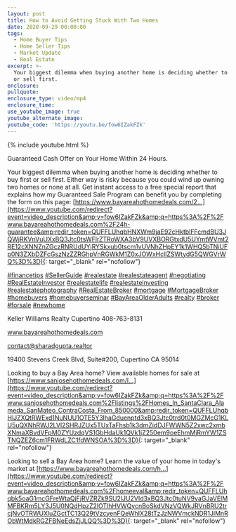 ```yaml
---
layout: post
title: How to Avoid Getting Stuck With Two Homes
date: 2020-09-29 00:00:00
tags:
  - Home Buyer Tips
  - Home Seller Tips
  - Market Update
  - Real Estate
excerpt: >-
  Your biggest dilemma when buying another home is deciding whether to buy first
  or sell first.
enclosure:
pullquote:
enclosure_type: video/mp4
enclosure_time:
use_youtube_image: true
youtube_alternate_image:
youtube_code: 'https://youtu.be/fow6IZakFZk'
---
```


{% include youtube.html %}

Guaranteed Cash Offer on Your Home Within 24 Hours.

Your biggest dilemma when buying another home is deciding whether to buy first or sell first. Either way is risky because you could wind up owning two homes or none at all. Get instant access to a free special report that explains how my Guaranteed Sale Program can benefit you by completing the form on this page: [https://www.bayareahothomedeals.com/2…](https://www.youtube.com/redirect?event=video_description&amp;v=fow6IZakFZk&amp;q=https%3A%2F%2Fwww.bayareahothomedeals.com%2F24h-guarantee&amp;redir_token=QUFFLUhqbHNXWm9jaE92cHktblFFcmdBU3JQWjRKVnVuUXxBQ3Jtc0tsWFlrZTRoWXA3bV9UVXBORGtxdU5UYmtWVmt2RE12cXNNZnZGczRNRUdUYjRYSkxub0tscm1vUVNhZHpEY1k1WHQ5bTNiUFp0N3ZXbDZFcGszNzZZRGhpVnRGWkM1Z0xJOWxHcllZSWtydG5QWGVrWQ%3D%3D){: target="_blank" rel="nofollow"}

[\#financetips](https://www.youtube.com/results?search_query=%23financetips) [\#SellerGuide](https://www.youtube.com/results?search_query=%23SellerGuide) [\#realestate](https://www.youtube.com/results?search_query=%23realestate) [\#realestateagent](https://www.youtube.com/results?search_query=%23realestateagent) [\#negotiating](https://www.youtube.com/results?search_query=%23negotiating) [\#RealEstateInvestor](https://www.youtube.com/results?search_query=%23RealEstateInvestor) [\#realestatelife](https://www.youtube.com/results?search_query=%23realestatelife) [\#realestateinvesting](https://www.youtube.com/results?search_query=%23realestateinvesting) [\#realestatephotography](https://www.youtube.com/results?search_query=%23realestatephotography) [\#RealEstateBroker](https://www.youtube.com/results?search_query=%23RealEstateBroker) [\#mortgage](https://www.youtube.com/results?search_query=%23mortgage) [\#MortgageBroker](https://www.youtube.com/results?search_query=%23MortgageBroker) [\#homebuyers](https://www.youtube.com/results?search_query=%23homebuyers) [\#homebuyerseminar](https://www.youtube.com/results?search_query=%23homebuyerseminar) [\#BayAreaOlderAdults](https://www.youtube.com/results?search_query=%23BayAreaOlderAdults) [\#realty](https://www.youtube.com/results?search_query=%23realty) [\#broker](https://www.youtube.com/results?search_query=%23broker) [\#forsale](https://www.youtube.com/results?search_query=%23forsale) [\#newhome](https://www.youtube.com/results?search_query=%23newhome)

Keller Williams Realty Cupertino 408-763-8131

www.bayareahothomedeals.com

contact@sharadgupta.realtor

19400 Stevens Creek Blvd, Suite\#200, Cupertino CA 95014

Looking to buy a Bay Area home? View available homes for sale at [https://www.sanjosehothomedeals.com/l…](https://www.youtube.com/redirect?event=video_description&amp;v=fow6IZakFZk&amp;q=https%3A%2F%2Fwww.sanjosehothomedeals.com%2Flistings%2FHomes_In_SantaClara_Alameda_SanMateo_ContraCosta_From_850000&amp;redir_token=QUFFLUhqbHlJZXQtRWExd1NuNUU1OTE5Y3lhaGduenptd3xBQ3Jtc0trd0t0MGZMcG1KLU5uQXNhRWJ2LVl2SHRJZUx5TUxTaFhsb1k3dmZidDJFWWN5Z2xwc2xmbXNmaXBvdVFpM0ZYUzdqVS1GbHdaUk1QVk1jZ250em9oeEhmMjRmYW1ZSTNQZEZ6cm1FRWdLZC1fdWNSOA%3D%3D){: target="_blank" rel="nofollow"}

Looking to sell a Bay Area home? Learn the value of your home in today's market at [https://www.bayareahothomedeals.com/h…](https://www.youtube.com/redirect?event=video_description&amp;v=fow6IZakFZk&amp;q=https%3A%2F%2Fwww.bayareahothomedeals.com%2Fhomeeval&amp;redir_token=QUFFLUhqbk5oaG1mcGFreWtaQjFjRVZRZk9SU2lJU2VId3xBQ3Jtc0tuNV9yaGJaVElMMFBKRm5LY3J5U0NQdHpzZ2lOTlhHVWQycnBoSkdVNzVQWkJRVnBRU2trcjNvOTRWUXluZGctTC13Q29tVzcyenFQeWhIX28tTzJzNWVmckNDR1JiMnRObWtMdkRGZFBNeEdsZjJLQQ%3D%3D){: target="_blank" rel="nofollow"}